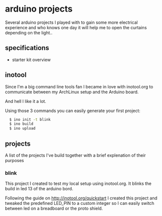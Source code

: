 # arduino projects

Several arduino projects I played with to gain some more electrical experience and who knows one day it will help me to open the curtains depending on the light..

## specifications

* starter kit overview

## inotool

Since I'm a big command line tools fan I became in love with inotool.org to communicate between my ArchLinux setup and the Arduino board.

And hell I like it a lot.

Using those 3 commands you can easily generate your first project:

```bash
  $ ino init -t blink
  $ ino build
  $ ino upload
```

## projects

A list of the projects I've build together with a brief explenation of their purposes

### blink

This project I created to test my local setup using inotool.org. It blinks the build in led 13 of the arduino bord.

Following the guide on http://inotool.org/quickstart I created this project and tweaked the predefined LED_PIN to a custom integer so I can easily switch between led on a breadboard or the proto shield.
